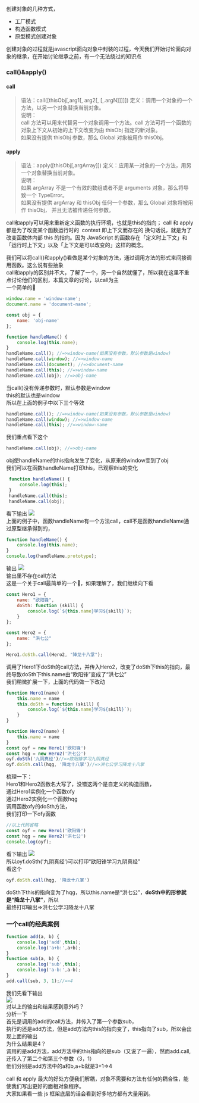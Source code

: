 创建对象的几种方式，  

- 工厂模式  
- 构造函数模式  
- 原型模式创建对象  

创建对象的过程就是javascript面向对象中封装的过程，今天我们开始讨论面向对象的继承，在开始讨论继承之前，有一个无法绕过的知识点  
### call()&apply()
#### call

>语法：call([thisObj[,arg1[, arg2[,   [,.argN]]]]])
定义：调用一个对象的一个方法，以另一个对象替换当前对象。  
说明：  
call 方法可以用来代替另一个对象调用一个方法。call 方法可将一个函数的对象上下文从初始的上下文改变为由 thisObj 指定的新对象。  
如果没有提供 thisObj 参数，那么 Global 对象被用作 thisObj。  

#### apply

>语法：apply([thisObj[,argArray]])
定义：应用某一对象的一个方法，用另一个对象替换当前对象。  
说明：  
如果 argArray 不是一个有效的数组或者不是 arguments 对象，那么将导致一个 TypeError。  
如果没有提供 argArray 和 thisObj 任何一个参数，那么 Global 对象将被用作 thisObj， 并且无法被传递任何参数。  

call和apply可以用来重新定义函数的执行环境，也就是this的指向； call 和 apply 都是为了改变某个函数运行时的 
context 即上下文而存在的 换句话说，就是为了改变函数体内部 this 的指向。因为 JavaScript 的函数存在「定义时上下文」和「运行时上下文」以及「上下文是可以改变的」这样的概念。  

我们可以将call()和apply()看做是某个对象的方法，通过调用方法的形式来间接调用函数。这么说有些抽象  
call和apply的区别并不大，了解了一个，另一个自然就懂了，所以我在这里不重点讨论他们的区别，本篇文章的讨论，以call为主  
一个简单的🌰
```javascript
window.name = 'window-name';
document.name = 'document-name';

const obj = {
	name: 'obj-name'
};

function handleName() {
	console.log(this.name);
}
handleName.call(); //=>window-name(如果没有参数，默认参数是window)
handleName.call(window); //=>window-name
handleName.call(document); //=>document-name
handleName.call(this); //=>window-name
handleName.call(obj); //=>obj-name
```
当call()没有传递参数时，默认参数是window  
this的默认也是window  
所以在上面的例子中以下三个等效  
```javascript
handleName.call(); //=>window-name(如果没有参数，默认参数是window)
handleName.call(window); //=>window-name
handleName.call(this); //=>window-name
```
我们重点看下这个  
```javascript
handleName.call(obj); //=>obj-name
```
obj使handleName的this指向发生了变化，从原来的window变到了obj  
我们可以在函数handleName打印this，已观察this的变化  
```javascript
 function handleName() {
	 console.log(this);
 }
 handleName.call(this); 
 handleName.call(obj); 
```
看下输出
[![](http://www.qdtalk.com/wp-content/uploads/2018/12/2.png)](http://www.qdtalk.com/wp-content/uploads/2018/12/2.png)  
上面的例子中，函数handleName有一个方法call，call不是函数handleName通过原型继承得到的，  
```javascript
function handleName() {
	console.log(this.name);
}
console.log(handleName.prototype);
```
输出
[![](http://www.qdtalk.com/wp-content/uploads/2018/12/1.png)](http://www.qdtalk.com/wp-content/uploads/2018/12/1.png)  
输出里不存在call方法  
这是一个关于call最简单的一个🌰，如果理解了，我们继续向下看  
```javascript
const Hero1 = {
	name: "欧阳锋",
	doSth: function (skill) {
		console.log(`${this.name}学习${skill}`);
	}
};

const Hero2 = {
	name: "洪七公"
};

Hero1.doSth.call(Hero2, "降龙十八掌");
```
调用了Hero1下doSth的call方法，并传入Hero2，改变了doSth下this的指向，最终导致doSth下this.name由“欧阳锋”变成了“洪七公”  
我们稍微扩展一下，上面的代码做一下改动  
```javascript
function Hero1(name) {
	this.name = name
	this.doSth = function (skill) {
		console.log(`${this.name}学习${skill}`);
	}
}

function Hero2(name) {
	this.name = name
}
const oyf = new Hero1('欧阳锋')
const hqg = new Hero2('洪七公')
oyf.doSth('九阴真经')//=>欧阳锋学习九阴真经
oyf.doSth.call(hqg, '降龙十八掌')//=>洪七公学习降龙十八掌
```
梳理一下：  
Hero1和Hero2函数名大写了，没错这两个是自定义的构造函数，  
通过Hero1实例化一个函数ofy  
通过Hero2实例化一个函数hqg  
调用函数ofy的doSth方法，  
我们打印一下ofy函数  
```javascript
//以上代码省略
const oyf = new Hero1('欧阳锋')
const hqg = new Hero2('洪七公')
console.log(oyf);
```
看下输出
[![](http://www.qdtalk.com/wp-content/uploads/2018/12/3.png)](http://www.qdtalk.com/wp-content/uploads/2018/12/3.png)  
所以oyf.doSth('九阴真经')可以打印“欧阳锋学习九阴真经”  
看这个  
```javascript
oyf.doSth.call(hqg, '降龙十八掌')
```
doSth下this的指向变为了hqg，所以this.name是“洪七公”，**doSth中的形参就是“降龙十八掌”**，所以  
最终打印输出=>洪七公学习降龙十八掌  
### 一个call的经典案例
```javascript
function add(a, b) {
	console.log('add',this);
	console.log('a+b:',a+b);
}
function sub(a, b) {
	console.log('sub',this);
	console.log('a-b:',a-b);
}
add.call(sub, 3, 1);//=>4
```
我们先看下输出  
[![](http://www.qdtalk.com/wp-content/uploads/2018/12/4.png)](http://www.qdtalk.com/wp-content/uploads/2018/12/4.png)  
对以上的输出和结果感到意外吗？  
分析一下  
首先是调用的add的call方法，并传入了第一个参数sub，  
执行的还是add方法，但是add方法内this的指向变了，this指向了sub，所以会出现上面的输出  
为什么结果是4？  
调用的是add方法，add方法中的this指向的是sub（又说了一遍），然而add.call,还传入了第二个和第三个参数（3，1）  
他们分别是add方法中的a和b,a+b就是3+1=>4  

call 和 apply 最大的好处方便我们解耦，对象不需要和方法有任何的耦合性，能使我们写出更好的面相对象程序。  
大家如果看一些 js 框架底层的话会看到好多地方都有大量用到。  